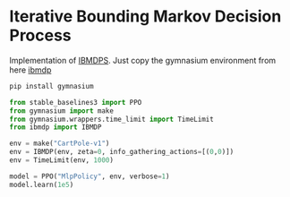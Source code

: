 # Iterative Bounding Markov Decision Process
Implementation of [IBMDPS](https://arxiv.org/abs/2102.13045).
Just copy the gymnasium environment from here [ibmdp](ibmdp/ibmdp.py)

```bash
pip install gymnasium
```

```python
from stable_baselines3 import PPO
from gymnasium import make
from gymnasium.wrappers.time_limit import TimeLimit
from ibmdp import IBMDP

env = make("CartPole-v1")
env = IBMDP(env, zeta=0, info_gathering_actions=[(0,0)])
env = TimeLimit(env, 1000)

model = PPO("MlpPolicy", env, verbose=1)
model.learn(1e5)
```